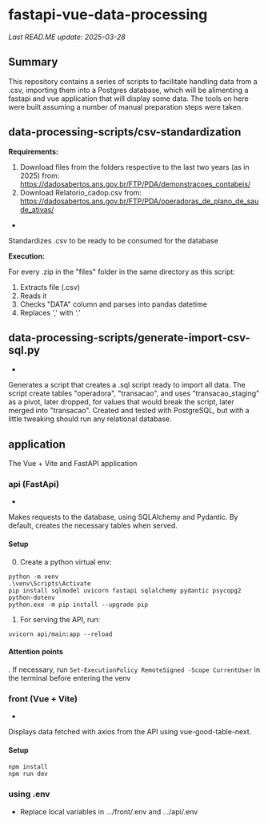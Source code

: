 # fastapi-vue-data-processing
_Last READ.ME update: 2025-03-28_

## Summary

This repository contains a series of scripts to facilitate handling data from a .csv, importing them into a Postgres database, which will be alimenting a fastapi and vue application that will display some data. The tools on here were built assuming a number of manual preparation steps were taken.

## data-processing-scripts/csv-standardization
**Requirements:** 
1. Download files from the folders respective to the last two years (as in 2025) from: https://dadosabertos.ans.gov.br/FTP/PDA/demonstracoes_contabeis/
2. Download Relatorio_cadop.csv from: https://dadosabertos.ans.gov.br/FTP/PDA/operadoras_de_plano_de_saude_ativas/

-
Standardizes .csv to be ready to be consumed for the database

**Execution:**

For every .zip in the "files" folder in the same directory as this script:
1. Extracts file (.csv)
2. Reads it
3. Checks "DATA" column and parses into pandas  datetime
4. Replaces ',' with '.'

## data-processing-scripts/generate-import-csv-sql.py
-
Generates a script that creates a .sql script ready to import all data. The script create tables "operadora", "transacao", and uses "transacao_staging" as a pivot, later dropped, for values that would break the script, later merged into "transacao". Created and tested with PostgreSQL, but with a little tweaking should run any relational database.

## application

The Vue + Vite and FastAPI application

### api (FastApi)
-
Makes requests to the database, using SQLAlchemy and Pydantic. By default, creates the necessary tables when served.

#### Setup
0. Create a python virtual env:
```
python -m venv
.\venv\Scripts\Activate
pip install sqlmodel uvicorn fastapi sqlalchemy pydantic psycopg2 python-dotenv
python.exe -m pip install --upgrade pip

```

1. For serving the API, run:
```
uvicorn api/main:app --reload
```

#### Attention points
.
If necessary, run ```Set-ExecutionPolicy RemoteSigned -Scope CurrentUser``` in the terminal before entering the venv

### front (Vue + Vite)
-
Displays data fetched with axios from the API using vue-good-table-next.

#### Setup

```
npm install
npm run dev
```

### using .env
- Replace local variables in .../front/.env and .../api/.env